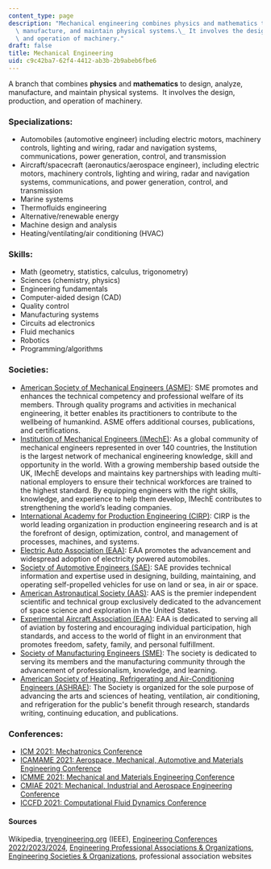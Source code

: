 ```yaml
---
content_type: page
description: "Mechanical engineering combines physics and mathematics to design, analyze,\
  \ manufacture, and maintain physical systems.\_ It involves the design, production,\
  \ and operation of machinery."
draft: false
title: Mechanical Engineering
uid: c9c42ba7-62f4-4412-ab3b-2b9abeb6fbe6
---
```

A branch that combines **physics** and **mathematics** to design, analyze, manufacture, and maintain physical systems.  It involves the design, production, and operation of machinery.

### Specializations:

- Automobiles (automotive engineer) including electric motors, machinery controls, lighting and wiring, radar and navigation systems, communications, power generation, control, and transmission
- Aircraft/spacecraft (aeronautics/aerospace engineer), including electric motors, machinery controls, lighting and wiring, radar and navigation systems, communications, and power generation, control, and transmission
- Marine systems
- Thermofluids engineering
- Alternative/renewable energy
- Machine design and analysis
- Heating/ventilating/air conditioning (HVAC)

### Skills:

- Math (geometry, statistics, calculus, trigonometry)
- Sciences (chemistry, physics)
- Engineering fundamentals
- Computer-aided design (CAD)
- Quality control
- Manufacturing systems
- Circuits ad electronics
- Fluid mechanics
- Robotics
- Programming/algorithms

### Societies:

- [American Society of Mechanical Engineers (ASME)](https://www.asme.org): SME promotes and enhances the technical competency and professional welfare of its members. Through quality programs and activities in mechanical engineering, it better enables its practitioners to contribute to the wellbeing of humankind. ASME offers additional courses, publications, and certifications.
- [Institution of Mechanical Engineers (IMechE)](https://www.imeche.org/): As a global community of mechanical engineers represented in over 140 countries, the Institution is the largest network of mechanical engineering knowledge, skill and opportunity in the world. With a growing membership based outside the UK, IMechE develops and maintains key partnerships with leading multi-national employers to ensure their technical workforces are trained to the highest standard. By equipping engineers with the right skills, knowledge, and experience to help them develop, IMechE contributes to strengthening the world’s leading companies.
- [International Academy for Production Engineering (CIRP)](https://www.cirp.net/): CIRP is the world leading organization in production engineering research and is at the forefront of design, optimization, control, and management of processes, machines, and systems.
- [Electric Auto Association (EAA)](http://www.eaaev.org): EAA promotes the advancement and widespread adoption of electricity powered automobiles.
- [Society of Automotive Engineers (SAE)](http://www.sae.org): SAE provides technical information and expertise used in designing, building, maintaining, and operating self-propelled vehicles for use on land or sea, in air or space.
- [American Astronautical Society (AAS)](http://www.astronautical.org): AAS is the premier independent scientific and technical group exclusively dedicated to the advancement of space science and exploration in the United States.
- [Experimental Aircraft Association (EAA)](http://www.eaa.org): EAA is dedicated to serving all of aviation by fostering and encouraging individual participation, high standards, and access to the world of flight in an environment that promotes freedom, safety, family, and personal fulfillment.
- [Society of Manufacturing Engineers (SME)](http://www.sme.org): The society is dedicated to serving its members and the manufacturing community through the advancement of professionalism, knowledge, and learning.
- [American Society of Heating, Refrigerating and Air-Conditioning Engineers (ASHRAE)](http://www.ashrae.org): The Society is organized for the sole purpose of advancing the arts and sciences of heating, ventilation, air conditioning, and refrigeration for the public's benefit through research, standards writing, continuing education, and publications.

### Conferences:

- [ICM 2021: Mechatronics Conference](https://waset.org/mechatronics-conference-in-june-2021-in-venice)
- [ICAMAME 2021: Aerospace, Mechanical, Automotive and Materials Engineering Conference](https://waset.org/aerospace-mechanical-automotive-and-materials-engineering-conference-in-december-2021-in-vienna)
- [ICMME 2021: Mechanical and Materials Engineering Conference](https://waset.org/mechanical-and-materials-engineering-conference-in-october-2021-in-paris)
- [CMIAE 2021: Mechanical, Industrial and Aerospace Engineering Conference](https://waset.org/mechanical-industrial-and-aerospace-engineering-conference-in-july-2021-in-zurich)
- [ICCFD 2021: Computational Fluid Dynamics Conference](https://waset.org/computational-fluid-dynamics-conference-in-december-2021-in-london)

#### Sources

Wikipedia, [tryengineering.org](https://studio.llx.edly.io/container/tryengineering.org) (IEEE), [Engineering Conferences 2022/2023/2024](https://conferenceindex.org/conferences/engineering), [Engineering Professional Associations & Organizations](https://jobstars.com/engineering-professional-associations-organizations/), [Engineering Societies & Organizations](https://www.loc.gov/rr/scitech/SciRefGuides/eng-organizations.html), professional association websites
